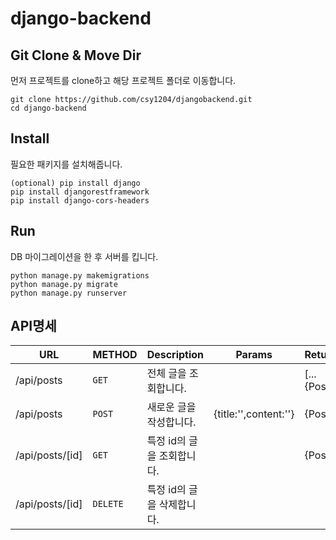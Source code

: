 # django-backend

## Git Clone & Move Dir

먼저 프로젝트를 clone하고 해당 프로젝트 폴더로 이동합니다.

```
git clone https://github.com/csy1204/djangobackend.git
cd django-backend
```

## Install

필요한 패키지를 설치해줍니다.

```
(optional) pip install django
pip install djangorestframework
pip install django-cors-headers
```

## Run

DB 마이그레이션을 한 후 서버를 킵니다.

```
python manage.py makemigrations
python manage.py migrate
python manage.py runserver
```

## API명세

| URL             | METHOD   | Description                | Params                | Return      |
| --------------- | -------- | -------------------------- | --------------------- | ----------- |
| /api/posts      | `GET`    | 전체 글을 조회합니다.      |                       | [...{Post}] |
| /api/posts      | `POST`   | 새로운 글을 작성합니다.    | {title:'',content:''} | {Post}      |
| /api/posts/[id] | `GET`    | 특정 id의 글을 조회합니다. |                       | {Post}      |
| /api/posts/[id] | `DELETE` | 특정 id의 글을 삭제합니다. |                       |             |
